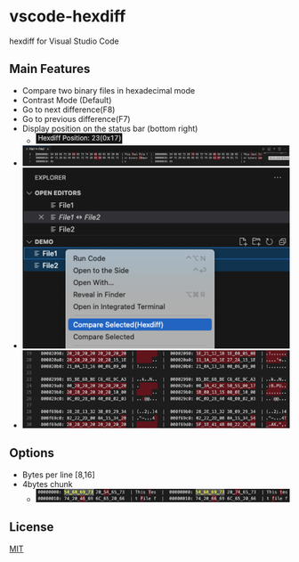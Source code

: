 # vscode-hexdiff
hexdiff for Visual Studio Code

## Main Features
* Compare two binary files in hexadecimal mode
* Contrast Mode (Default)
* Go to next difference(F8)
* Go to previous difference(F7)
* Display position on the status bar (bottom right)
  * ![Position](Image/statusbar.png)
* ![Editor](Image/editor.png)
* ![Explorer/Context](Image/menu.png)
* ![Contrast Mode](Image/231203.png)

## Options
* Bytes per line [8,16]
* 4bytes chunk
  * ![4bytes](Image/231115.png)

## License
[MIT](LICENSE.md)